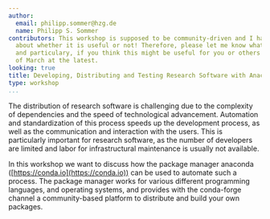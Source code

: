 ```yaml
---
author:
  email: philipp.sommer@hzg.de
  name: Philipp S. Sommer
contributors: This workshop is supposed to be community-driven and I have no clue
  about whether it is useful or not! Therefore, please let me know what you think
  and particulary, if you think this might be useful for you or others by the 1st
  of March at the latest.
looking: true
title: Developing, Distributing and Testing Research Software with Anaconda
type: workshop
...
```


The distribution of research software is challenging due to the complexity of dependencies and the speed of technological advancement. Automation and standardization of this process speeds up the development process, as well as the communication and interaction with the users. This is particularly important for research software, as the number of developers are limited and labor for infrastructural maintenance is usually not available.

In this workshop we want to discuss how the package manager anaconda ([https://conda.io](https://conda.io)) can be used to automate such a process. The package manager works for various different programming languages, and operating systems, and provides with the conda-forge channel a community-based platform to distribute and build your own packages.
